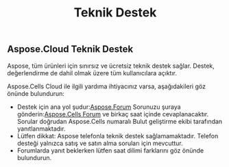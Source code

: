 ﻿---
title: Teknik Destek
second_title: Aspose.Cells Cloud Documen
type: docs
url: /tr/technical-support/
description: Aspose.Cells Bulut, Excel'in oluşturma, dönüştürme, birleştirme, bölme, korumalı, iç nesne işlemleri vb. işlemlerini destekler
weight: 80
kwords: Excel, Office Bulut, REST API, Elektronik Tablo, PDF, CSV, Json, Markdown, Teknik Destek
---
## **Aspose.Cloud Teknik Destek**

Aspose, tüm ürünleri için sınırsız ve ücretsiz teknik destek sağlar. Destek, değerlendirme de dahil olmak üzere tüm kullanıcılara açıktır.

Aspose.Cells Cloud ile ilgili yardıma ihtiyacınız varsa, aşağıdakileri göz önünde bulundurun:

-  Destek için ana yol şudur:[Aspose.Forum](http://forum.aspose.cloud/) Sorunuzu şuraya gönderin:[Aspose.Cells Forum](https://forum.aspose.cloud/c/cells) ve birkaç saat içinde cevaplanacaktır. Sorular doğrudan Aspose.Cells numaralı Bulut geliştirme ekibi tarafından yanıtlanmaktadır.
- Lütfen dikkat: Aspose telefonla teknik destek sağlamamaktadır. Telefon desteği yalnızca satış ve satın alma soruları için mevcuttur.
- Forumlarda yanıt beklerken lütfen saat dilimi farklarını göz önünde bulundurun.
